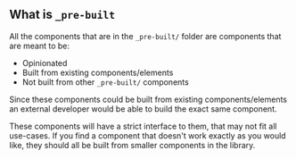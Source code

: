 ## What is `_pre-built`

All the components that are in the `_pre-built/` folder are components that are meant to be:

- Opinionated
- Built from existing components/elements
- Not built from other `_pre-built/` components

Since these components could be built from existing components/elements an external developer
would be able to build the exact same component.

These components will have a strict interface to them, that may not fit all use-cases. If you
find a component that doesn't work exactly as you would like, they should all be built from
smaller components in the library.
